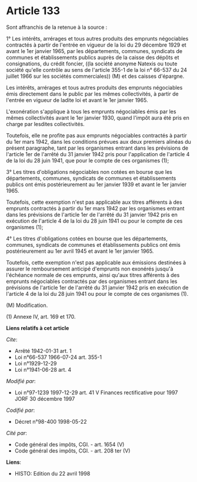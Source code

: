 # Article 133

Sont affranchis de la retenue à la source :

1° Les intérêts, arrérages et tous autres produits des emprunts négociables contractés à partir de l'entrée en vigueur de la
loi du 29 décembre 1929 et avant le 1er janvier 1965, par les départements, communes, syndicats de communes et établissements
publics auprès de la caisse des dépôts et consignations, du crédit foncier, ((la société anonyme Natexis ou toute société
qu'elle contrôle au sens de l'article 355-1 de la loi n° 66-537 du 24 juillet 1966 sur les sociétés commerciales)) (M) et des
caisses d'épargne.

Les intérêts, arrérages et tous autres produits des emprunts négociables émis directement dans le public par les mêmes
collectivités, à partir de l'entrée en vigueur de ladite loi et avant le 1er janvier 1965.

L'exonération s'applique à tous les emprunts négociables émis par les mêmes collectivités avant le 1er janvier 1930, quand
l'impôt aura été pris en charge par lesdites collectivités.

Toutefois, elle ne profite pas aux emprunts négociables contractés à partir du 1er mars 1942, dans les conditions prévues aux
deux premiers alinéas du présent paragraphe, tant par les organismes entrant dans les prévisions de l'article 1er de l'arrêté
du 31 janvier 1942 pris pour l'application de l'article 4 de la loi du 28 juin 1941, que pour le compte de ces organismes
(1);

3° Les titres d'obligations négociables non cotées en bourse que les départements, communes, syndicats de communes et
établissements publics ont émis postérieurement au 1er janvier 1939 et avant le 1er janvier 1965.

Toutefois, cette exemption n'est pas applicable aux titres afférents à des emprunts contractés à partir du 1er mars 1942 par
les organismes entrant dans les prévisions de l'article 1er de l'arrêté du 31 janvier 1942 pris en exécution de l'article 4
de la loi du 28 juin 1941 ou pour le compte de ces organismes (1);

4° Les titres d'obligations cotées en bourse que les départements, communes, syndicats de communes et établissements publics
ont émis postérieurement au 1er avril 1945 et avant le 1er janvier 1965.

Toutefois, cette exemption n'est pas applicable aux émissions destinées à assurer le remboursement anticipé d'emprunts non
exonérés jusqu'à l'échéance normale de ces emprunts, ainsi qu'aux titres afférents à des emprunts négociables contractés par
des organismes entrant dans les prévisions de l'article 1er de l'arrêté du 31 janvier 1942 pris en exécution de l'article 4
de la loi du 28 juin 1941 ou pour le compte de ces organismes (1).

(M) Modification.

(1) Annexe IV, art. 169 et 170.

**Liens relatifs à cet article**

_Cite_:

  - Arrêté 1942-01-31 art. 1
  - Loi n°66-537 1966-07-24 art. 355-1
  - Loi n°1929-12-29
  - Loi n°1941-06-28 art. 4

_Modifié par_:

  - Loi n°97-1239 1997-12-29 art. 41 V Finances rectificative pour 1997 JORF 30 décembre 1997

_Codifié par_:

  - Décret n°98-400 1998-05-22

_Cité par_:

  - Code général des impôts, CGI. - art. 1654 (V)
  - Code général des impôts, CGI. - art. 208 ter (V)

**Liens**:

  - HISTO: Edition du 22 avril 1998
